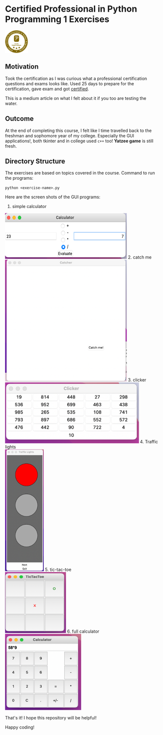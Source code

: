# Certified Professional in Python Programming 1 Exercises
<img src="gui-images/pcpp-logo.png" heigh=75 width=75>

## Motivation

Took the certification as I was curious what a professional certification questions and exams looks like. Used 25 days to prepare for the certification, gave exam and got <a href="file:///Users/dichha/Downloads/certificate_LQUf.ExTF.Bd5D.pdf">certified</a>. 

This is a medium article on what I felt about it if you too are testing the water. 

## Outcome
At the end of completing this course, I felt like I time travelled back to the freshman and sophomore year of my college. Especially the GUI applications!, both tkinter and in college used `c++` too! <b>Yatzee game</b> is still fresh. 

## Directory Structure
The exercises are based on topics covered in the course. 
Command to run the programs:

`python <exercise-name>.py` 

Here are the screen shots of the GUI programs: 

1. simple calculator<br>
<img src="gui-images/simple-calculator.png" alt="calculator with basic operation" height=150 width=400/>
2. catch me<br>
<img src="gui-images/catch-me.png" alt="move hover game to catch a button" height=400 width=400/>
3. clicker<br>
<img src="gui-images/clicker.png" alt="grid to checkout numbers in ascending order" height=200 widht=400/>
4. Traffic lights<br>
<img src="gui-images/traffic-lights.png" alt="turning on traffic lights based of ligts's states" height=400 widht=200>
5. tic-tac-toe<br>
<img src="gui-images/tic-tac-toe.png" alt="a tic-tac-toe game" height=200 width=200/>
6. full calculator<br>
<img src="gui-images/calculator.png" alt="full functional calculator" height=250 width=250/>

That's it! I hope this repository will be helpful! 

Happy coding!